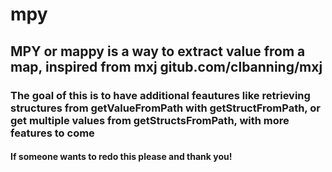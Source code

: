 # mpy

<h2>MPY or mappy is a way to extract value from a map, inspired from mxj gitub.com/clbanning/mxj</h2>

<h3>The goal of this is to have additional feautures like retrieving structures from getValueFromPath with getStructFromPath,
or get multiple values from getStructsFromPath, with more features to come</h3>

<h4>If someone wants to redo this please and thank you!</h4>